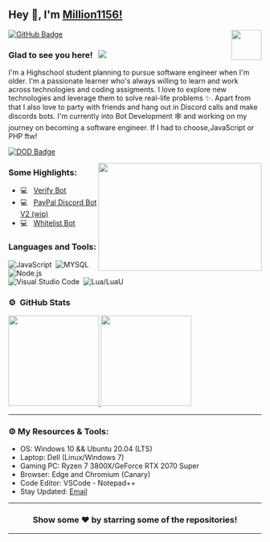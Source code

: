 ## Hey 👋, I'm [Million1156!](https://github.com/Million1156/)

<img align="right" height="60" width="60" alt="" src="https://cdn.discordapp.com/avatars/721095628314247248/a_0744c936cecc191bd710ea3c4ca3738e.gif?size=256" />


[![GitHub Badge](https://img.shields.io/badge/-GitHub-ffffff?style=flat-square&logo=Github&logoColor=black)](https://github.com/Million1156)

### Glad to see you here! &nbsp; ![](https://komarev.com/ghpvc/?username=nat2k15&label=Views&color=blue&style=plastic)

I'm a Highschool student planning to pursue software engineer when I'm older. I'm a passionate learner who's always willing to learn and work across technologies and coding assigments. I love to explore new technologies and leverage them to solve real-life problems ✨. Apart from that I also love to party with friends and hang out in Discord calls and make discords bots. I'm currently into Bot Development 🕸️ and working on my journey on becoming a software engineer. If I had to choose,JavaScript or PHP ftw!


[![DOD Badge](https://img.shields.io/badge/TEAM-DEVING%20ON%20DISCORD-17a6ec?style=for-the-badge)](https://github.com/Million1156)

<img align="right" height="215" width="325" alt="" src="https://media.discordapp.net/attachments/722927773093462148/817610306184282122/kewl.gif" />


### Some Highlights:

- 💻 &nbsp; [Verify Bot](https://github.com/Million1156/verify-bot)
- 💻 &nbsp; [PayPal Discord Bot V2 (wip)](https://github.com/Million1156/paypal-v2)
- 💻 &nbsp; [Whitelist Bot](https://github.com/Million1156/wlbot)

### Languages and Tools:

![JavaScript](https://img.shields.io/badge/-JavaScript-333333?style=flat&logo=javascript)&nbsp;
![MYSQL](https://img.shields.io/badge/-MySQL-333333?style=flat&logo=mysql)&nbsp;
![Node.js](https://img.shields.io/badge/-Node.js-333333?style=flat&logo=node.js)&nbsp;
![Visual Studio Code](https://img.shields.io/badge/-Visual%20Studio%20Code-333333?style=flat&logo=visual-studio-code&logoColor=007ACC)&nbsp;
![Lua/LuaU](https://upload.wikimedia.org/wikipedia/commons/thumb/c/cf/Lua-Logo.svg/300px-Lua-Logo.svg.png)&nbsp;
### ⚙️ &nbsp;GitHub Stats

<p align="left">
<a href="https://github.com/Million1156">
  <img height="180em" src="https://github-readme-stats-eight-theta.vercel.app/api?username=million1156&show_icons=true&theme=react&include_all_commits=true&count_private=true"/>
  <img height="180em" src="https://github-readme-stats-eight-theta.vercel.app/api/top-langs/?username=million1156&layout=compact&langs_count=8&theme=react"/>
</a>
</p>

---

### ⚙️ My Resources & Tools:

- OS: Windows 10 && Ubuntu 20.04 (LTS)
- Laptop: Dell (Linux/Windows 7)
- Gaming PC: Ryzen 7 3800X/GeForce RTX 2070 Super
- Browser: Edge and Chromium (Canary)
- Code Editor: VSCode - Notepad++ 
- Stay Updated: [Email](wchexroblox@gmail.com)

---

<h3 align=center>Show some ❤️ by starring some of the repositories!</h3>

---
